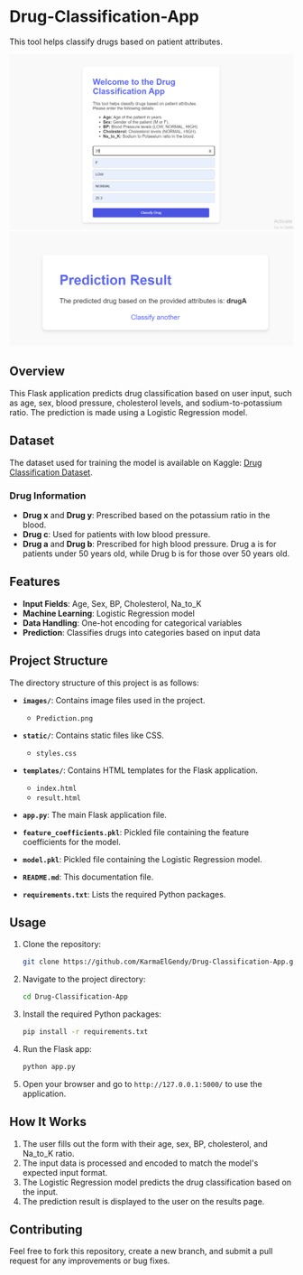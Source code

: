 # Drug-Classification-App
This tool helps classify drugs based on patient attributes. 

![Prediction](https://github.com/KarmaElGendy/Drug-Classification-App/blob/main/images/Prediction.png)
![Result](https://github.com/KarmaElGendy/Drug-Classification-App/blob/main/images/Result.png)


## Overview

This Flask application predicts drug classification based on user input, such as age, sex, blood pressure, cholesterol levels, and sodium-to-potassium ratio. The prediction is made using a Logistic Regression model.

## Dataset

The dataset used for training the model is available on Kaggle: [Drug Classification Dataset](https://www.kaggle.com/datasets/prathamtripathi/drug-classification).

### Drug Information

- **Drug x** and **Drug y**: Prescribed based on the potassium ratio in the blood.
- **Drug c**: Used for patients with low blood pressure.
- **Drug a** and **Drug b**: Prescribed for high blood pressure. Drug a is for patients under 50 years old, while Drug b is for those over 50 years old.

## Features

- **Input Fields**: Age, Sex, BP, Cholesterol, Na_to_K
- **Machine Learning**: Logistic Regression model
- **Data Handling**: One-hot encoding for categorical variables
- **Prediction**: Classifies drugs into categories based on input data

## Project Structure

The directory structure of this project is as follows:

- **`images/`**: Contains image files used in the project.
  - `Prediction.png`

- **`static/`**: Contains static files like CSS.
  - `styles.css`

- **`templates/`**: Contains HTML templates for the Flask application.
  - `index.html`
  - `result.html`

- **`app.py`**: The main Flask application file.

- **`feature_coefficients.pkl`**: Pickled file containing the feature coefficients for the model.

- **`model.pkl`**: Pickled file containing the Logistic Regression model.

- **`README.md`**: This documentation file.

- **`requirements.txt`**: Lists the required Python packages.


## Usage

1. Clone the repository:

    ```bash
    git clone https://github.com/KarmaElGendy/Drug-Classification-App.git
    ```

2. Navigate to the project directory:

    ```bash
    cd Drug-Classification-App
    ```

3. Install the required Python packages:

    ```bash
    pip install -r requirements.txt
    ```

4. Run the Flask app:

    ```bash
    python app.py
    ```

5. Open your browser and go to `http://127.0.0.1:5000/` to use the application.

## How It Works

1. The user fills out the form with their age, sex, BP, cholesterol, and Na_to_K ratio.
2. The input data is processed and encoded to match the model's expected input format.
3. The Logistic Regression model predicts the drug classification based on the input.
4. The prediction result is displayed to the user on the results page.

## Contributing

Feel free to fork this repository, create a new branch, and submit a pull request for any improvements or bug fixes.


